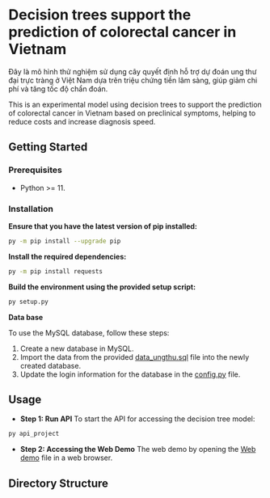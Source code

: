 # Decision trees support the prediction of colorectal cancer in Vietnam

Đây là mô hình thử nghiệm sử dụng cây quyết định hỗ trợ dự đoán ung thư đại trực tràng ở Việt Nam dựa trên triệu chứng tiền lâm sàng, giúp giảm chi phí và tăng tốc độ chẩn đoán.

This is an experimental model using decision trees to support the prediction of colorectal cancer in Vietnam based on preclinical symptoms, helping to reduce costs and increase diagnosis speed.

## Getting Started

### Prerequisites

- Python >= 11.

### Installation

**Ensure that you have the latest version of pip installed:**

```bash
py -m pip install --upgrade pip
```

**Install the required dependencies:**

```bash
py -m pip install requests
```

**Build the environment using the provided setup script:**

```bash
py setup.py
```

**Data base**

To use the MySQL database, follow these steps:

1. Create a new database in MySQL.
2. Import the data from the provided [data_ungthu.sql](.\dataset\data_ungthu.sql) file into the newly created database.
3. Update the login information for the database in the [config.py](.\config\config.py) file.

## Usage

- **Step 1: Run API** To start the API for accessing the decision tree model:

```bash
py api_project
```

- **Step 2: Accessing the Web Demo** The web demo by opening the [Web demo](.\examples\web\index.html) file in a web browser.

## Directory Structure
